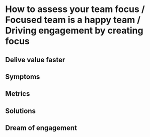 # How to assess your team focus / Focused team is a happy team / Driving engagement by creating focus
## Delive value faster
## Symptoms
## Metrics
## Solutions
## Dream of engagement
